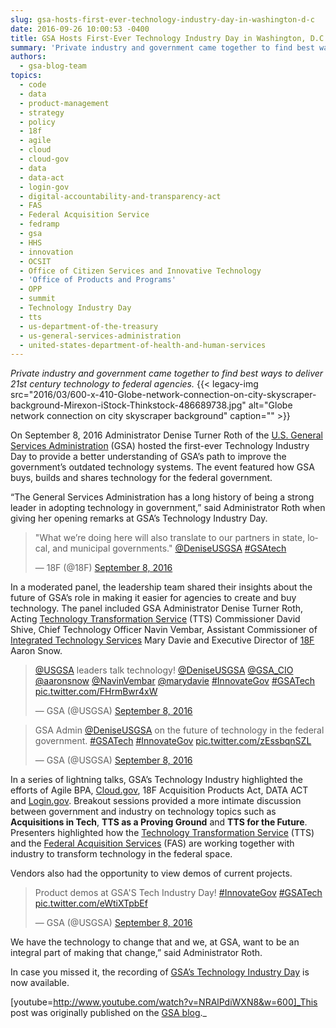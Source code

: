 ```yaml
---
slug: gsa-hosts-first-ever-technology-industry-day-in-washington-d-c
date: 2016-09-26 10:00:53 -0400
title: GSA Hosts First-Ever Technology Industry Day in Washington, D.C.
summary: 'Private industry and government came together to find best ways to deliver 21st century technology to federal agencies. On September 8, 2016 Administrator Denise Turner Roth of the U.S. General Services Administration (GSA) hosted the first-ever Technology Industry Day to provide a better understanding of GSA’s path to improve the government’s outdated technology systems. The'
authors:
  - gsa-blog-team
topics:
  - code
  - data
  - product-management
  - strategy
  - policy
  - 18f
  - agile
  - cloud
  - cloud-gov
  - data
  - data-act
  - login-gov
  - digital-accountability-and-transparency-act
  - FAS
  - Federal Acquisition Service
  - fedramp
  - gsa
  - HHS
  - innovation
  - OCSIT
  - Office of Citizen Services and Innovative Technology
  - 'Office of Products and Programs'
  - OPP
  - summit
  - Technology Industry Day
  - tts
  - us-department-of-the-treasury
  - us-general-services-administration
  - united-states-department-of-health-and-human-services
---
```


_Private industry and government came together to find best ways to deliver 21st century technology to federal agencies._ {{< legacy-img src="2016/03/600-x-410-Globe-network-connection-on-city-skyscraper-background-Mirexon-iStock-Thinkstock-486689738.jpg" alt="Globe network connection on city skyscraper background" caption="" >}}

On September 8, 2016 Administrator Denise Turner Roth of the [U.S. General Services Administration](http://www.gsa.gov/) (GSA) hosted the first-ever Technology Industry Day to provide a better understanding of GSA’s path to improve the government’s outdated technology systems. The event featured how GSA buys, builds and shares technology for the federal government.

&#8220;The General Services Administration has a long history of being a strong leader in adopting technology in government,&#8221; said Administrator Roth when giving her opening remarks at GSA&#8217;s Technology Industry Day.

<blockquote class="twitter-tweet" data-width="500">
  <p lang="en">
    "What we’re doing here will also translate to our partners in state, local, and municipal governments." <a href="https://twitter.com/DeniseUSGSA">@DeniseUSGSA</a> <a href="https://twitter.com/hashtag/GSAtech?src=hash">#GSAtech</a>
  </p>

  <p>
    &mdash; 18F (@18F) <a href="https://twitter.com/18F/status/773873292746723328">September 8, 2016</a>
  </p>
</blockquote>



In a moderated panel, the leadership team shared their insights about the future of GSA’s role in making it easier for agencies to create and buy technology. The panel included GSA Administrator Denise Turner Roth, Acting [Technology Transformation Service](http://www.gsa.gov/portal/category/25729) (TTS) Commissioner David Shive, Chief Technology Officer Navin Vembar, Assistant Commissioner of [Integrated Technology Services](http://www.gsa.gov/portal/content/105150) Mary Davie and Executive Director of [18F](http://www.gsa.gov/portal/content/124182) Aaron Snow.

<blockquote class="twitter-tweet" data-width="500">
  <p lang="en">
    <a href="https://twitter.com/USGSA">@USGSA</a> leaders talk technology! <a href="https://twitter.com/DeniseUSGSA">@DeniseUSGSA</a> <a href="https://twitter.com/GSA_CIO">@GSA_CIO</a> <a href="https://twitter.com/aaronsnow">@aaronsnow</a> <a href="https://twitter.com/NavinVembar">@NavinVembar</a> <a href="https://twitter.com/marydavie">@marydavie</a> <a href="https://twitter.com/hashtag/InnovateGov?src=hash">#InnovateGov</a> <a href="https://twitter.com/hashtag/GSATech?src=hash">#GSATech</a> <a href="https://t.co/FHrmBwr4xW">pic.twitter.com/FHrmBwr4xW</a>
  </p>

  <p>
    &mdash; GSA (@USGSA) <a href="https://twitter.com/USGSA/status/773881444896739328">September 8, 2016</a>
  </p>
</blockquote>



<blockquote class="twitter-tweet" data-width="500">
  <p lang="en">
    GSA Admin <a href="https://twitter.com/DeniseUSGSA">@DeniseUSGSA</a> on the future of technology in the federal government. <a href="https://twitter.com/hashtag/GSATech?src=hash">#GSATech</a> <a href="https://twitter.com/hashtag/InnovateGov?src=hash">#InnovateGov</a> <a href="https://t.co/zEssbqnSZL">pic.twitter.com/zEssbqnSZL</a>
  </p>

  <p>
    &mdash; GSA (@USGSA) <a href="https://twitter.com/USGSA/status/773887504776826880">September 8, 2016</a>
  </p>
</blockquote>



In a series of lightning talks, GSA&#8217;s Technology Industry highlighted the efforts of Agile BPA, <a href="https://cloud.gov/" target="_blank" rel="nofollow">Cloud.gov</a>, 18F Acquisition Products Act, DATA ACT and <a href="https://login.gov/" target="_blank" rel="nofollow">Login.gov</a>. Breakout sessions provided a more intimate discussion between government and industry on technology topics such as **Acquisitions in Tech**, **TTS as a Proving Ground** and **TTS for the Future**. Presenters highlighted how the [Technology Transformation Service](http://www.gsa.gov/portal/category/25729) (TTS) and the [Federal Acquisition Services](http://www.gsa.gov/portal/content/105080) (FAS) are working together with industry to transform technology in the federal space.

Vendors also had the opportunity to view demos of current projects.

<blockquote class="twitter-tweet" data-width="500">
  <p lang="en">
    Product demos at GSA'S Tech Industry Day! <a href="https://twitter.com/hashtag/InnovateGov?src=hash">#InnovateGov</a> <a href="https://twitter.com/hashtag/GSATech?src=hash">#GSATech</a> <a href="https://t.co/eWtiXTpbEf">pic.twitter.com/eWtiXTpbEf</a>
  </p>

  <p>
    &mdash; GSA (@USGSA) <a href="https://twitter.com/USGSA/status/773924618461642753">September 8, 2016</a>
  </p>
</blockquote>



We have the technology to change that and we, at GSA, want to be an integral part of making that change,” said Administrator Roth.

In case you missed it, the recording of [GSA&#8217;s Technology Industry Day](https://www.youtube.com/watch?v=NRAlPdiWXN8) is now available.

[youtube=http://www.youtube.com/watch?v=NRAlPdiWXN8&w=600]_This post was originally published on the [GSA blog](http://www.gsa.gov/blog)._
